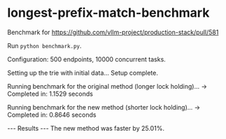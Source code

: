 # longest-prefix-match-benchmark

Benchmark for https://github.com/vllm-project/production-stack/pull/581

Run `python benchmark.py`.

Configuration: 500 endpoints, 10000 concurrent tasks.

Setting up the trie with initial data...
Setup complete.

Running benchmark for the original method (longer lock holding)...
  -> Completed in: 1.1529 seconds

Running benchmark for the new method (shorter lock holding)...
  -> Completed in: 0.8646 seconds

--- Results ---
The new method was faster by 25.01%.
